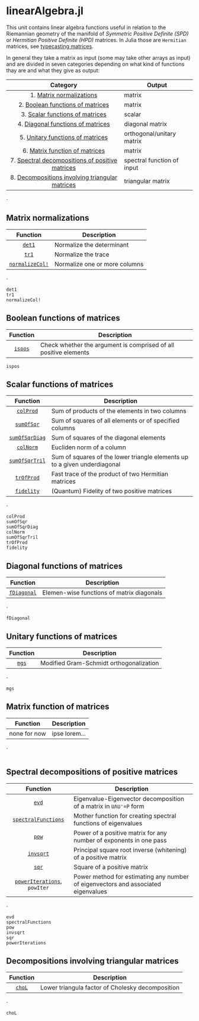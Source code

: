 # linearAlgebra.jl

 This unit contains linear algebra functions useful in relation to the Riemannian
 geometry of the manifold of *Symmetric Positive Definite (SPD)* or
 *Hermitian Positive Definite (HPD)* matrices. In Julia those are `Hermitian` matrices, see [typecasting matrices](@ref).

In general they take a matrix as input (some may take other arrays as input) and are divided in seven categories depending on what kind of functions thay are and what they give as output:

| Category  | Output |
|:----------:| ----------- |
| 1. [Matrix normalizations](@ref) | matrix |
| 2. [Boolean functions of matrices](@ref) | matrix |
| 3. [Scalar functions of matrices](@ref) | scalar |
| 4. [Diagonal functions of matrices](@ref) | diagonal matrix |
| 5. [Unitary functions of matrices](@ref) | orthogonal/unitary matrix |
| 6. [Matrix function of matrices](@ref) | matrix |
| 7. [Spectral decompositions of positive matrices](@ref) | spectral function of input|
| 8. [Decompositions involving triangular matrices](@ref) | triangular matrix |

⋅

## Matrix normalizations

| Function   | Description |
|:----------:| ----------- |
| [`det1`](@ref) | Normalize the determinant|
| [`tr1`](@ref) | Normalize the trace|
| [`normalizeCol!`](@ref) | Normalize one or more columns|

⋅

```@docs
det1
tr1
normalizeCol!
```

## Boolean functions of matrices

| Function   | Description |
|:----------:| ----------- |
| [`ispos`](@ref) | Check whether the argument is comprised of all positive elements|

```@docs
ispos
```

## Scalar functions of matrices

| Function   | Description |
|:----------:| ----------- |
| [`colProd`](@ref) | Sum of products of the elements in two columns |
| [`sumOfSqr`](@ref) | Sum of squares of all elements or of specified columns |
| [`sumOfSqrDiag`](@ref) | Sum of squares of the diagonal elements |
| [`colNorm`](@ref) | Eucliden norm of a column |
| [`sumOfSqrTril`](@ref) | Sum of squares of the lower triangle elements up to a given underdiagonal |
| [`trOfProd`](@ref) | Fast trace of the product of two Hermitian matrices |
| [`fidelity`](@ref) | (Quantum) Fidelity of two positive matrices |

⋅

```@docs
colProd
sumOfSqr
sumOfSqrDiag
colNorm
sumOfSqrTril
trOfProd
fidelity
```

## Diagonal functions of matrices

| Function   | Description |
|:----------:| ----------- |
| [`fDiagonal`](@ref) | Elemen-wise functions of matrix diagonals|

⋅

```@docs
fDiagonal
```

## Unitary functions of matrices

| Function   | Description |
|:----------:| ----------- |
| [`mgs`](@ref) | Modified Gram-Schmidt orthogonalization|

⋅

```@docs
mgs
```

## Matrix function of matrices

| Function   | Description |
|:----------:| ----------- |
| none for now | ipse lorem...|

⋅

```@docs
```

## Spectral decompositions of positive matrices

| Function   | Description |
|:----------:| ----------- |
| [`evd`](@ref) | Eigenvalue-Eigenvector decomposition of a matrix in ``UΛU'=P`` form|
| [`spectralFunctions`](@ref) | Mother function for creating spectral functions of eigenvalues|
| [`pow`](@ref)| Power of a positive matrix for any number of exponents in one pass|
| [`invsqrt`](@ref)| Principal square root inverse (whitening) of a positive matrix|
| [`sqr`](@ref)| Square of a positive matrix|
| [`powerIterations`](@ref), `powIter` | Power method for estimating any number of eigenvectors and associated eigenvalues|

⋅

```@docs
evd
spectralFunctions
pow
invsqrt
sqr
powerIterations
```

## Decompositions involving triangular matrices

| Function   | Description |
|:----------:| ----------- |
| [`choL`](@ref) | Lower triangula factor of Cholesky decomposition|

⋅

```@docs
choL
```
